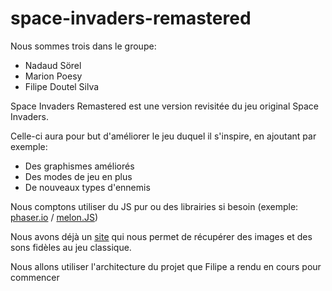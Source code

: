 # space-invaders-remastered

Nous sommes trois dans le groupe:

- Nadaud Sörel
- Marion Poesy
- Filipe Doutel Silva



Space Invaders Remastered est une version revisitée du jeu original Space Invaders.

Celle-ci aura pour but d'améliorer le jeu duquel il s'inspire, en ajoutant par exemple:

- Des graphismes améliorés
- Des modes de jeu en plus
- De nouveaux types d'ennemis 

Nous comptons utiliser du JS pur ou des librairies si besoin (exemple: [phaser.io](http://phaser.io/) / [melon.JS](http://melonjs.org/))

Nous avons déjà un [site](http://www.classicgaming.cc/classics/space-invaders/sounds) qui nous permet de récupérer des images et des sons fidèles au jeu classique.



Nous allons utiliser l'architecture du projet que Filipe a rendu en cours pour commencer

